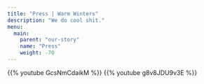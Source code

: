 ```yaml
---
title: "Press | Warm Winters"
description: "We do cool shit."
menu:
  main:
    parent: "our-story"
    name: "Press"
    weight: -70
---
```


{{% youtube GcsNmCdaikM %}}
{{% youtube g8v8JDU9v3E %}}
